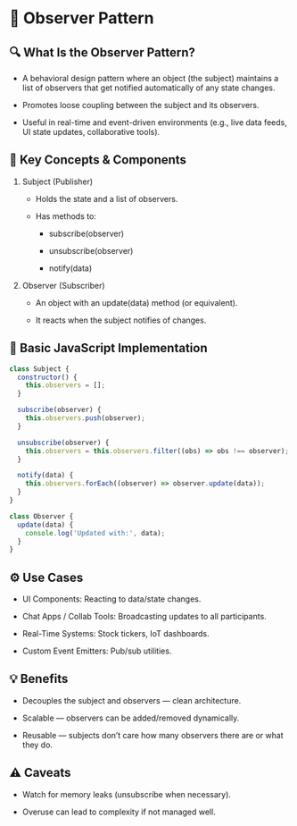 # 🧠 Observer Pattern

## 🔍 What Is the Observer Pattern?

- A behavioral design pattern where an object (the subject) maintains a list of observers that get notified automatically of any state changes.

- Promotes loose coupling between the subject and its observers.

- Useful in real-time and event-driven environments (e.g., live data feeds, UI state updates, collaborative tools).

## 🧩 Key Concepts & Components

1. Subject (Publisher)

   - Holds the state and a list of observers.

   - Has methods to:

     - subscribe(observer)

     - unsubscribe(observer)

     - notify(data)

2. Observer (Subscriber)

   - An object with an update(data) method (or equivalent).

   - It reacts when the subject notifies of changes.

## 🧱 Basic JavaScript Implementation

```js
class Subject {
  constructor() {
    this.observers = [];
  }

  subscribe(observer) {
    this.observers.push(observer);
  }

  unsubscribe(observer) {
    this.observers = this.observers.filter((obs) => obs !== observer);
  }

  notify(data) {
    this.observers.forEach((observer) => observer.update(data));
  }
}

class Observer {
  update(data) {
    console.log('Updated with:', data);
  }
}
```

## ⚙️ Use Cases

- UI Components: Reacting to data/state changes.

- Chat Apps / Collab Tools: Broadcasting updates to all participants.

- Real-Time Systems: Stock tickers, IoT dashboards.

- Custom Event Emitters: Pub/sub utilities.

## 💡 Benefits

- Decouples the subject and observers — clean architecture.

- Scalable — observers can be added/removed dynamically.

- Reusable — subjects don’t care how many observers there are or what they do.

## ⚠️ Caveats

- Watch for memory leaks (unsubscribe when necessary).

- Overuse can lead to complexity if not managed well.
